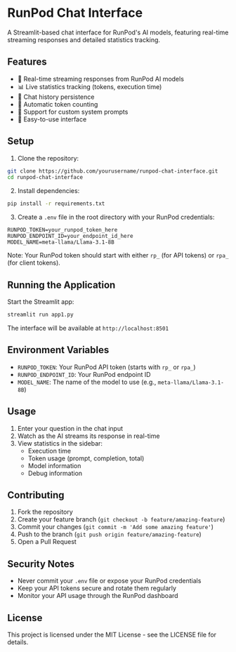 # RunPod Chat Interface

A Streamlit-based chat interface for RunPod's AI models, featuring real-time streaming responses and detailed statistics tracking.

## Features

- 🤖 Real-time streaming responses from RunPod AI models
- 📊 Live statistics tracking (tokens, execution time)
- 💬 Chat history persistence
- 🔄 Automatic token counting
- 🎯 Support for custom system prompts
- 🚀 Easy-to-use interface

## Setup

1. Clone the repository:
```bash
git clone https://github.com/yourusername/runpod-chat-interface.git
cd runpod-chat-interface
```

2. Install dependencies:
```bash
pip install -r requirements.txt
```

3. Create a `.env` file in the root directory with your RunPod credentials:
```env
RUNPOD_TOKEN=your_runpod_token_here
RUNPOD_ENDPOINT_ID=your_endpoint_id_here
MODEL_NAME=meta-llama/Llama-3.1-8B
```

Note: Your RunPod token should start with either `rp_` (for API tokens) or `rpa_` (for client tokens).

## Running the Application

Start the Streamlit app:
```bash
streamlit run app1.py
```

The interface will be available at `http://localhost:8501`

## Environment Variables

- `RUNPOD_TOKEN`: Your RunPod API token (starts with `rp_` or `rpa_`)
- `RUNPOD_ENDPOINT_ID`: Your RunPod endpoint ID
- `MODEL_NAME`: The name of the model to use (e.g., `meta-llama/Llama-3.1-8B`)

## Usage

1. Enter your question in the chat input
2. Watch as the AI streams its response in real-time
3. View statistics in the sidebar:
   - Execution time
   - Token usage (prompt, completion, total)
   - Model information
   - Debug information

## Contributing

1. Fork the repository
2. Create your feature branch (`git checkout -b feature/amazing-feature`)
3. Commit your changes (`git commit -m 'Add some amazing feature'`)
4. Push to the branch (`git push origin feature/amazing-feature`)
5. Open a Pull Request

## Security Notes

- Never commit your `.env` file or expose your RunPod credentials
- Keep your API tokens secure and rotate them regularly
- Monitor your API usage through the RunPod dashboard

## License

This project is licensed under the MIT License - see the LICENSE file for details. 
